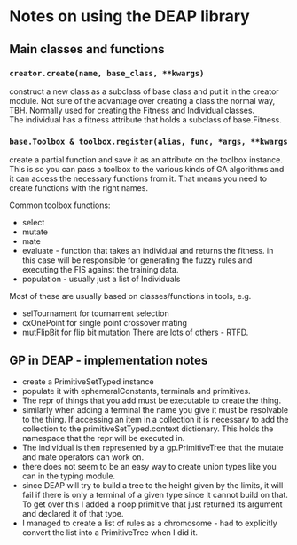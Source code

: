 # Notes on using the DEAP library

## Main classes and functions

### `creator.create(name, base_class, **kwargs)`
construct a new class as a subclass of base class and put it in the creator module. 
Not sure of the advantage over creating a class the normal way, TBH.
Normally used for creating the Fitness and Individual classes.  
The individual has a fitness attribute that holds a subclass of base.Fitness.

### `base.Toolbox & toolbox.register(alias, func, *args, **kwargs`
create a partial function and save it as an attribute on the toolbox instance.  
This is so you can pass a toolbox to the various kinds of GA algorithms and it can access the necessary functions from it.  That means you need to create functions with the right names.

Common toolbox functions:
- select
- mutate
- mate
- evaluate - function that takes an individual and returns the fitness.
  in this case will be responsible for generating the fuzzy rules and executing the FIS against the training data.  
- population - usually just a list of Individuals

Most of these are usually based on classes/functions in tools, e.g. 
- selTournament for tournament selection
- cxOnePoint for single point crossover mating
- mutFlipBit for flip bit mutation
There are lots of others - RTFD.

## GP in DEAP - implementation notes
- create a PrimitiveSetTyped instance
- populate it with ephemeralConstants, terminals and primitives.
- The repr of things that you add must be executable to create the thing. 
- similarly when adding a terminal the name you give it must be resolvable to the thing.  If accessing an item in a collection it is necessary to add the collection to the primitiveSetTyped.context dictionary.  This holds the namespace that the repr will be executed in.
-  The individual is then represented by a gp.PrimitiveTree that the mutate and mate operators can work on. 
-  there does not seem to be an easy way to create union types like you can in the typing module.  
-  since DEAP will try to build a tree to the height given by the limits, it will fail if there is only a terminal of a given type since it cannot build on that.  To get over this I added a noop primitive that just returned its argument and declared it of that type.
- I managed to create a list of rules as a chromosome - had to explicitly convert the list into a PrimitiveTree when I did it.



